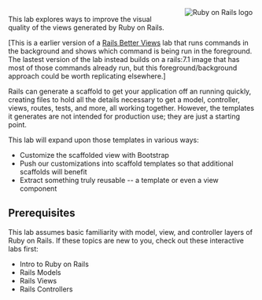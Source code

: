 <img alt="Ruby on Rails logo" style="float: right; padding: 0 0.5em 0.8em 2em; max-width: 40%" src="https://upload.wikimedia.org/wikipedia/commons/6/62/Ruby_On_Rails_Logo.svg" />

This lab explores ways to improve the visual quality of the views generated
by Ruby on Rails.

[This is a earlier version of a [Rails Better Views](https://www.katacoda.com/orm-mcary/scenarios/rails-better-views) lab that runs commands in the background and shows which command is being run in the foreground.  The lastest version of the lab instead builds on a rails:7.1 image that has most of those commands already run, but this foreground/background approach could be worth replicating elsewhere.]

Rails can generate a scaffold to get your application off an running
quickly, creating files to hold all the details necessary to get a model,
controller, views, routes, tests, and more, all working together.  However,
the templates it generates are not intended for production use; they are
just a starting point.

This lab will expand upon those templates in various ways:

* Customize the scaffolded view with Bootstrap
* Push our customizations into scaffold templates so that additional
  scaffolds will benefit
* Extract something truly reusable -- a template or even a view component

## Prerequisites

This lab assumes basic familiarity with model, view, and controller layers
of Ruby on Rails.  If these topics are new to you, check out these
interactive labs first:

* Intro to Ruby on Rails
* Rails Models
* Rails Views
* Rails Controllers
